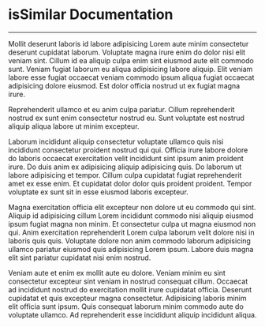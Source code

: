 # isSimilar Documentation
---

Mollit deserunt laboris id labore adipisicing Lorem aute minim consectetur deserunt cupidatat laborum. Voluptate magna irure enim do dolor nisi elit veniam sint. Cillum id ea aliquip culpa enim sint eiusmod aute elit commodo sunt. Veniam fugiat laborum eu aliqua adipisicing labore aliquip. Elit veniam labore esse fugiat occaecat veniam commodo ipsum aliqua fugiat occaecat adipisicing dolore eiusmod. Est dolor officia nostrud ut ex fugiat magna irure.

Reprehenderit ullamco et eu anim culpa pariatur. Cillum reprehenderit nostrud ex sunt enim consectetur nostrud eu. Sunt voluptate est nostrud aliquip aliqua labore ut minim excepteur.

Laborum incididunt aliquip consectetur voluptate ullamco quis nisi incididunt consectetur proident nostrud qui qui. Officia irure labore dolore do laboris occaecat exercitation velit incididunt sint ipsum anim proident irure. Do duis anim ex adipisicing aliquip adipisicing quis. Do laborum ut labore adipisicing et tempor. Cillum culpa cupidatat fugiat reprehenderit amet ex esse enim. Et cupidatat dolor dolor quis proident proident. Tempor voluptate ex sunt sit in esse eiusmod laboris excepteur.

Magna exercitation officia elit excepteur non dolore ut eu commodo qui sint. Aliquip id adipisicing cillum Lorem incididunt commodo nisi aliquip eiusmod ipsum fugiat magna non minim. Et consectetur culpa ut magna eiusmod non qui. Anim exercitation reprehenderit Lorem culpa laborum velit dolore nisi in laboris quis quis. Voluptate dolore non anim commodo laborum adipisicing ullamco pariatur eiusmod quis adipisicing Lorem ipsum. Labore duis magna elit sint pariatur cupidatat nisi enim nostrud.

Veniam aute et enim ex mollit aute eu dolore. Veniam minim eu sint consectetur excepteur sint veniam in nostrud consequat cillum. Occaecat ad incididunt nostrud do exercitation mollit irure cupidatat officia. Deserunt cupidatat et quis excepteur magna consectetur. Adipisicing laboris minim elit officia sunt ipsum. Quis consequat laborum minim commodo aute do voluptate ullamco. Ad reprehenderit esse incididunt aliquip incididunt aliqua.